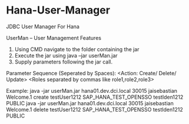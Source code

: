 # Hana-User-Manager
JDBC User Manager For Hana


UserMan – User Management Features

1.	Using CMD navigate to the folder containing the jar
2.	Execute the jar using java –jar userMan.jar
3.	Supply parameters following the jar call.

Parameter Sequence (Seperated by Spaces): 
<HanaHost> <HanaPort> <HanaUser> <HanaPwd> <Action: Create/ Delete/ Update> <UserName> <SAML Provider><UserIdentity> <Roles separated by commas like role1,role2,role3>

Example: 
java -jar userMan.jar hana01.dev.dci.local 30015 jaisebastian Welcome.1 create testUser1212 SAP_HANA_TEST_OPENSSO testIden1212 PUBLIC
java -jar userMan.jar hana01.dev.dci.local 30015 jaisebastian Welcome.1 delete testUser1212 SAP_HANA_TEST_OPENSSO testIden1212 PUBLIC
